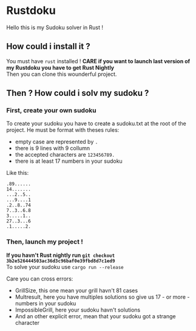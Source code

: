 # Rustdoku
Hello this is my Sudoku solver in Rust !

## How could i install it ?
You must have `rust` installed !
**CARE if you want to launch last version of my Rustdoku you have to get Rust Nightly**   
Then you can clone this wounderful project.

## Then ? How could i solv my sudoku ?
### First, create your own sudoku
To create your sudoku you have to create a sudoku.txt at the root of the project.
He must be format with theses rules:
* empty case are represented by `.`
* there is 9 lines with 9 collumn
* the accepted characters are `123456789.`
* there is at least 17 numbers in your sudoku

Like this:
```
.89......
14.......
...2..5..
...9....1
.2..8..74
7..3..6.8
3.....1..
27..3...6
.1.....2.
```

### Then, launch my project !
**If you havn't Rust nightly run ```git checkout 3b2e526444503ac36d3c96baf0e39fbd8d7c1ed9```**   
To solve your sudoku use ```cargo run --release```

Care you can cross errors:
* GrillSize, this one mean your grill havn't 81 cases
* Multresult, here you have multiples solutions so give us 17 - or more - numbers in your sudoku
* ImpossibleGrill, here your sudoku havn't solutions
* And an other explicit error, mean that your sudoku got a strange character
